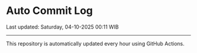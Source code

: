 # Auto Commit Log

Last updated: Saturday, 04-10-2025 00:11 WIB

---

This repository is automatically updated every hour using GitHub Actions.
